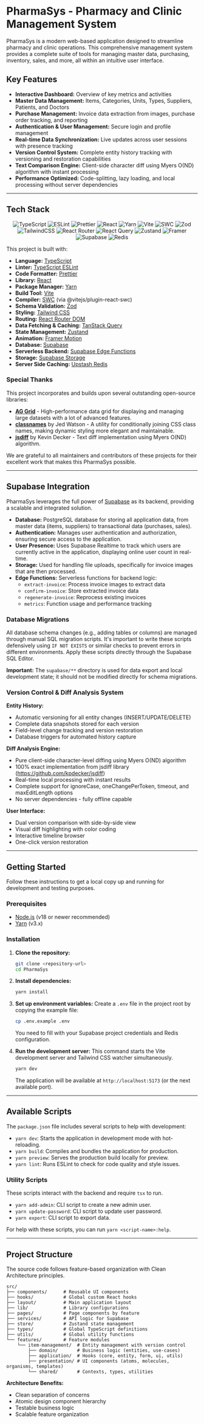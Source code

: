 # PharmaSys - Pharmacy and Clinic Management System

PharmaSys is a modern web-based application designed to streamline pharmacy and clinic operations. This comprehensive management system provides a complete suite of tools for managing master data, purchasing, inventory, sales, and more, all within an intuitive user interface.

## Key Features

- **Interactive Dashboard:** Overview of key metrics and activities
- **Master Data Management:** Items, Categories, Units, Types, Suppliers, Patients, and Doctors
- **Purchase Management:** Invoice data extraction from images, purchase order tracking, and reporting
- **Authentication & User Management:** Secure login and profile management
- **Real-time Data Synchronization:** Live updates across user sessions with presence tracking
- **Version Control System:** Complete entity history tracking with versioning and restoration capabilities
- **Text Comparison Engine:** Client-side character diff using Myers O(ND) algorithm with instant processing
- **Performance Optimized:** Code-splitting, lazy loading, and local processing without server dependencies

---

## Tech Stack

<div align="center">

![TypeScript](https://img.shields.io/badge/typescript-%23007ACC.svg?style=for-the-badge&logo=typescript&logoColor=white)
![ESLint](https://img.shields.io/badge/ESLint-4B3263?style=for-the-badge&logo=eslint&logoColor=white)
![Prettier](https://img.shields.io/badge/prettier-%23F7B93E.svg?style=for-the-badge&logo=prettier&logoColor=black)
![React](https://img.shields.io/badge/react-%2320232a.svg?style=for-the-badge&logo=react&logoColor=%2361DAFB)
![Yarn](https://img.shields.io/badge/yarn-%232C8EBB.svg?style=for-the-badge&logo=yarn&logoColor=white)
![Vite](https://img.shields.io/badge/vite-%23646CFF.svg?style=for-the-badge&logo=vite&logoColor=white)
![SWC](https://img.shields.io/badge/swc-%23FFFFFF.svg?style=for-the-badge&logo=swc&logoColor=black)
![Zod](https://img.shields.io/badge/zod-%233068b7.svg?style=for-the-badge&logo=zod&logoColor=white)
![TailwindCSS](https://img.shields.io/badge/tailwindcss-%2338B2AC.svg?style=for-the-badge&logo=tailwind-css&logoColor=white)
![React Router](https://img.shields.io/badge/React_Router-CA4245?style=for-the-badge&logo=react-router&logoColor=white)
![React Query](https://img.shields.io/badge/-React%20Query-FF4154?style=for-the-badge&logo=react%20query&logoColor=white)
![Zustand](https://img.shields.io/badge/zustand-%233068b7.svg?style=for-the-badge&logo=zustand&logoColor=white)
![Framer](https://img.shields.io/badge/Framer-black?style=for-the-badge&logo=framer&logoColor=blue)
![Supabase](https://img.shields.io/badge/Supabase-3ECF8E?style=for-the-badge&logo=supabase&logoColor=white)
![Redis](https://img.shields.io/badge/redis-%23DD0031.svg?style=for-the-badge&logo=redis&logoColor=white)

</div>

This project is built with:

- **Language:** [TypeScript](https://www.typescriptlang.org/)
- **Linter:** [TypeScript ESLint](https://typescript-eslint.io/)
- **Code Formatter:** [Prettier](https://prettier.io/)
- **Library:** [React](https://react.dev/)
- **Package Manager:** [Yarn](https://www.yarnpkg.com/)
- **Build Tool:** [Vite](https://vitejs.dev/)
- **Compiler:** [SWC](https://swc.rs/) (via @vitejs/plugin-react-swc)
- **Schema Validation:** [Zod](https://zod.dev/)
- **Styling:** [Tailwind CSS](https://tailwindcss.com/)
- **Routing:** [React Router DOM](https://reactrouter.com/)
- **Data Fetching & Caching:** [TanStack Query](https://tanstack.com/query/latest)
- **State Management:** [Zustand](https://zustand-demo.pmnd.rs/)
- **Animation:** [Framer Motion](https://www.framer.com/motion/)
- **Database:** [Supabase](https://supabase.com/database)
- **Serverless Backend:** [Supabase Edge Functions](https://supabase.com/edge-functions)
- **Storage:** [Supabase Storage](https://supabase.com/storage)
- **Server Side Caching:** [Upstash Redis](https://upstash.com/)

### Special Thanks

This project incorporates and builds upon several outstanding open-source libraries:

- **[AG Grid](https://ag-grid.com/)** - High-performance data grid for displaying and managing large datasets with a lot of advanced features.
- **[classnames](https://github.com/JedWatson/classnames)** by Jed Watson - A utility for conditionally joining CSS class names, making dynamic styling more elegant and maintainable.
- **[jsdiff](https://github.com/kpdecker/jsdiff)** by Kevin Decker - Text diff implementation using Myers O(ND) algorithm.

We are grateful to all maintainers and contributors of these projects for their excellent work that makes this PharmaSys possible.

---

## Supabase Integration

PharmaSys leverages the full power of [Supabase](https://supabase.com/) as its backend, providing a scalable and integrated solution.

- **Database:** PostgreSQL database for storing all application data, from master data (items, suppliers) to transactional data (purchases, sales).
- **Authentication:** Manages user authentication and authorization, ensuring secure access to the application.
- **User Presence:** Uses Supabase Realtime to track which users are currently active in the application, displaying online user count in real-time.
- **Storage:** Used for handling file uploads, specifically for invoice images that are then processed.
- **Edge Functions:** Serverless functions for backend logic:
  - `extract-invoice`: Process invoice images to extract data
  - `confirm-invoice`: Store extracted invoice data
  - `regenerate-invoice`: Reprocess existing invoices
  - `metrics`: Function usage and performance tracking

### Database Migrations

All database schema changes (e.g., adding tables or columns) are managed through manual SQL migration scripts. It's important to write these scripts defensively using `IF NOT EXISTS` or similar checks to prevent errors in different environments. Apply these scripts directly through the Supabase SQL Editor.

**Important:** The `supabase/**` directory is used for data export and local development state; it should not be modified directly for schema migrations.

### Version Control & Diff Analysis System

**Entity History:**

- Automatic versioning for all entity changes (INSERT/UPDATE/DELETE)
- Complete data snapshots stored for each version
- Field-level change tracking and version restoration
- Database triggers for automated history capture

**Diff Analysis Engine:**

- Pure client-side character-level diffing using Myers O(ND) algorithm
- 100% exact implementation from jsdiff library (https://github.com/kpdecker/jsdiff)
- Real-time local processing with instant results
- Complete support for ignoreCase, oneChangePerToken, timeout, and maxEditLength options
- No server dependencies - fully offline capable

**User Interface:**

- Dual version comparison with side-by-side view
- Visual diff highlighting with color coding
- Interactive timeline browser
- One-click version restoration

---

## Getting Started

Follow these instructions to get a local copy up and running for development and testing purposes.

### Prerequisites

- [Node.js](https://nodejs.org/) (v18 or newer recommended)
- [Yarn](https://yarnpkg.com/) (v3.x)

### Installation

1.  **Clone the repository:**

    ```sh
    git clone <repository-url>
    cd PharmaSys
    ```

2.  **Install dependencies:**

    ```sh
    yarn install
    ```

3.  **Set up environment variables:**
    Create a `.env` file in the project root by copying the example file:

    ```sh
    cp .env.example .env
    ```

    You need to fill with your Supabase project credentials and Redis configuration.

4.  **Run the development server:**
    This command starts the Vite development server and Tailwind CSS watcher simultaneously.
    ```sh
    yarn dev
    ```
    The application will be available at `http://localhost:5173` (or the next available port).

---

## Available Scripts

The `package.json` file includes several scripts to help with development:

- `yarn dev`: Starts the application in development mode with hot-reloading.
- `yarn build`: Compiles and bundles the application for production.
- `yarn preview`: Serves the production build locally for preview.
- `yarn lint`: Runs ESLint to check for code quality and style issues.

### Utility Scripts

These scripts interact with the backend and require `tsx` to run.

- `yarn add-admin`: CLI script to create a new admin user.
- `yarn update-password`: CLI script to update user password.
- `yarn export`: CLI script to export data.

For help with these scripts, you can run `yarn <script-name>:help`.

---

## Project Structure

The source code follows feature-based organization with Clean Architecture principles.

```
src/
├── components/      # Reusable UI components
├── hooks/           # Global custom React hooks
├── layout/          # Main application layout
├── lib/             # Library configurations
├── pages/           # Page components by feature
├── services/        # API logic for Supabase
├── store/           # Zustand state management
├── types/           # Global TypeScript definitions
├── utils/           # Global utility functions
└── features/        # Feature modules
    └── item-management/  # Entity management with version control
        ├── domain/       # Business logic (entities, use-cases)
        ├── application/  # Hooks (core, entity, form, ui, utils)
        ├── presentation/ # UI components (atoms, molecules, organisms, templates)
        └── shared/       # Contexts, types, utilities
```

**Architecture Benefits:**

- Clean separation of concerns
- Atomic design component hierarchy
- Testable business logic
- Scalable feature organization
